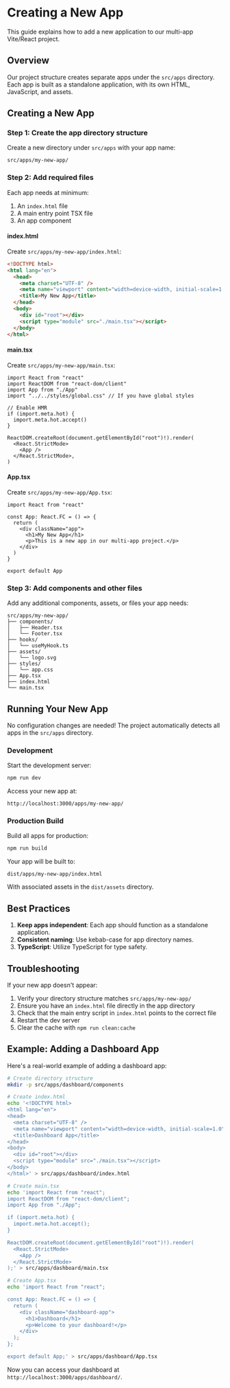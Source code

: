 # Creating a New App

This guide explains how to add a new application to our multi-app Vite/React project.

## Overview

Our project structure creates separate apps under the `src/apps` directory. Each app is built as a standalone application, with its own HTML, JavaScript, and assets.

## Creating a New App

### Step 1: Create the app directory structure

Create a new directory under `src/apps` with your app name:

```
src/apps/my-new-app/
```

### Step 2: Add required files

Each app needs at minimum:

1. An `index.html` file
2. A main entry point TSX file
3. An app component

#### index.html

Create `src/apps/my-new-app/index.html`:

```html
<!DOCTYPE html>
<html lang="en">
  <head>
    <meta charset="UTF-8" />
    <meta name="viewport" content="width=device-width, initial-scale=1.0" />
    <title>My New App</title>
  </head>
  <body>
    <div id="root"></div>
    <script type="module" src="./main.tsx"></script>
  </body>
</html>
```

#### main.tsx

Create `src/apps/my-new-app/main.tsx`:

```tsx
import React from "react"
import ReactDOM from "react-dom/client"
import App from "./App"
import "../../styles/global.css" // If you have global styles

// Enable HMR
if (import.meta.hot) {
  import.meta.hot.accept()
}

ReactDOM.createRoot(document.getElementById("root")!).render(
  <React.StrictMode>
    <App />
  </React.StrictMode>,
)
```

#### App.tsx

Create `src/apps/my-new-app/App.tsx`:

```tsx
import React from "react"

const App: React.FC = () => {
  return (
    <div className="app">
      <h1>My New App</h1>
      <p>This is a new app in our multi-app project.</p>
    </div>
  )
}

export default App
```

### Step 3: Add components and other files

Add any additional components, assets, or files your app needs:

```
src/apps/my-new-app/
├── components/
│   ├── Header.tsx
│   └── Footer.tsx
├── hooks/
│   └── useMyHook.ts
├── assets/
│   └── logo.svg
├── styles/
│   └── app.css
├── App.tsx
├── index.html
└── main.tsx
```

## Running Your New App

No configuration changes are needed! The project automatically detects all apps in the `src/apps` directory.

### Development

Start the development server:

```bash
npm run dev
```

Access your new app at:

```
http://localhost:3000/apps/my-new-app/
```

### Production Build

Build all apps for production:

```bash
npm run build
```

Your app will be built to:

```
dist/apps/my-new-app/index.html
```

With associated assets in the `dist/assets` directory.

## Best Practices

1. **Keep apps independent**: Each app should function as a standalone application.
2. **Consistent naming**: Use kebab-case for app directory names.
3. **TypeScript**: Utilize TypeScript for type safety.

## Troubleshooting

If your new app doesn't appear:

1. Verify your directory structure matches `src/apps/my-new-app/`
2. Ensure you have an `index.html` file directly in the app directory
3. Check that the main entry script in `index.html` points to the correct file
4. Restart the dev server
5. Clear the cache with `npm run clean:cache`

## Example: Adding a Dashboard App

Here's a real-world example of adding a dashboard app:

```bash
# Create directory structure
mkdir -p src/apps/dashboard/components

# Create index.html
echo '<!DOCTYPE html>
<html lang="en">
<head>
  <meta charset="UTF-8" />
  <meta name="viewport" content="width=device-width, initial-scale=1.0" />
  <title>Dashboard App</title>
</head>
<body>
  <div id="root"></div>
  <script type="module" src="./main.tsx"></script>
</body>
</html>' > src/apps/dashboard/index.html

# Create main.tsx
echo 'import React from "react";
import ReactDOM from "react-dom/client";
import App from "./App";

if (import.meta.hot) {
  import.meta.hot.accept();
}

ReactDOM.createRoot(document.getElementById("root")!).render(
  <React.StrictMode>
    <App />
  </React.StrictMode>
);' > src/apps/dashboard/main.tsx

# Create App.tsx
echo 'import React from "react";

const App: React.FC = () => {
  return (
    <div className="dashboard-app">
      <h1>Dashboard</h1>
      <p>Welcome to your dashboard!</p>
    </div>
  );
};

export default App;' > src/apps/dashboard/App.tsx
```

Now you can access your dashboard at `http://localhost:3000/apps/dashboard/`.
